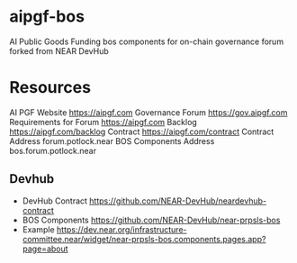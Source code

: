 # aipgf-bos
AI Public Goods Funding  bos components for on-chain governance forum forked from NEAR DevHub

# Resources
AI PGF Website https://aipgf.com
Governance Forum https://gov.aipgf.com
Requirements for Forum https://aipgf.com
Backlog https://aipgf.com/backlog 
Contract https://aipgf.com/contract
Contract Address forum.potlock.near
BOS Components Address bos.forum.potlock.near

## Devhub
- DevHub Contract https://github.com/NEAR-DevHub/neardevhub-contract
- BOS Components https://github.com/NEAR-DevHub/near-prpsls-bos
- Example https://dev.near.org/infrastructure-committee.near/widget/near-prpsls-bos.components.pages.app?page=about
